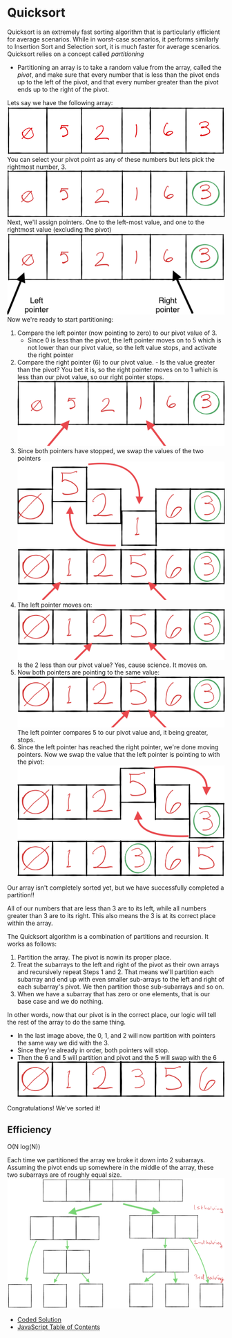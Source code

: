 # Quicksort

Quicksort is an extremely fast sorting algorithm that is particularly efficient for average scenarios. While in worst-case scenarios, it performs similarly to Insertion Sort and Selection sort, it is much faster for average scenarios.
Quicksort relies on a concept called _partitioning_

- Partitioning an array is to take a random value from the array, called the _pivot_, and make sure that every number that is less than the pivot ends up to the left of the pivot, and that every number greater than the pivot ends up to the right of the pivot.

Lets say we have the following array:
![array](img/array.png)
You can select your pivot point as any of these numbers but lets pick the rightmost number, 3.
![circle 3](img/array2.jpeg)
Next, we'll assign pointers. One to the left-most value, and one to the rightmost value (excluding the pivot)
![left/right pointer](img/array3.jpeg)
Now we're ready to start partitioning:

1. Compare the left pointer (now pointing to zero) to our pivot value of 3.
   - Since 0 is less than the pivot, the left pointer moves on to 5 which is not lower than our pivot value, so the left value stops, and activate the right pointer
1. Compare the right pointer (6) to our pivot value. - Is the value greater than the pivot? You bet it is, so the right pointer moves on to 1 which is less than our pivot value, so our right pointer stops.
   ![both values stop](img/array4.jpeg)
1. Since both pointers have stopped, we swap the values of the two pointers
   ![swap](img/array5.jpeg)
   ![new order](img/array6.jpeg)
1. The left pointer moves on:
   ![continue left](img/array7.jpeg)
   Is the 2 less than our pivot value? Yes, cause science. It moves on.
1. Now both pointers are pointing to the same value:
   ![pointing to same](img/array8.jpeg)
   The left pointer compares 5 to our pivot value and, it being greater, stops.
1. Since the left pointer has reached the right pointer, we're done moving pointers. Now we swap the value that the left pointer is pointing to with the pivot:
   ![swap with pivot](img/array9.jpeg)
   ![new order](img/array10.jpeg)

Our array isn't completely sorted yet, but we have successfully completed a partition!!

All of our numbers that are less than 3 are to its left, while all numbers greater than 3 are to its right. This also means the 3 is at its correct place within the array.

The Quicksort algorithm is a combination of partitions and recursion. It works as follows:

1. Partition the array. The pivot is nowin its proper place.
1. Treat the subarrays to the left and right of the pivot as their own arrays and recursively repeat Steps 1 and 2. That means we'll partition each subarray and end up with even smaller sub-arrays to the left and right of each subarray's pivot. We then partition those sub-subarrays and so on.
1. When we have a subarray that has zero or one elements, that is our base case and we do nothing.

In other words, now that our pivot is in the correct place, our logic will tell the rest of the array to do the same thing.

- In the last image above, the 0, 1, and 2 will now partition with pointers the same way we did with the 3.
- Since they're already in order, both pointers will stop.
- Then the 6 and 5 will partition and pivot and the 5 will swap with the 6
  ![sorted order](img/array11.jpeg)

Congratulations! We've sorted it!

## Efficiency

O(N log(N))

Each time we partitioned the array we broke it down into 2 subarrays.
Assuming the pivot ends up somewhere in the middle of the array, these two subarrays are of roughly equal size.
![halving](img/array12.jpeg)

- [Coded Solution](quick-sort.js)
- [JavaScript Table of Contents](../README.md)
